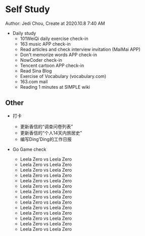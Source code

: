 # Self Study

Author: Jedi Chou, Create at 2020.10.8 7:40 AM

* Daily study
  * 101WeiQi daily exercise check-in
  * 163 music APP check-in
  * Read articles and check interview invitation (MaiMai APP)
  * Don't memorize words APP check-in
  * NowCoder check-in
  * Tencent cartoon APP check-in
  * Read Sina Blog
  * Exercise of Vocabulary (vocabulary.com)
  * 163.com mail
  * Reading 1 minutes at SIMPLE wiki

## Other

* 打卡
  * 更新香信的“调查问卷列表”
  * 更新香信的“个人14天内旅居史”
  * 编写Ding’Ding的工作日报

* Go Game check
  * Leela Zero vs Leela Zero
  * Leela Zero vs Leela Zero
  * Leela Zero vs Leela Zero
  * Leela Zero vs Leela Zero
  * Leela Zero vs Leela Zero
  * Leela Zero vs Leela Zero
  * Leela Zero vs Leela Zero
  * Leela Zero vs Leela Zero
  * Leela Zero vs Leela Zero
  * Leela Zero vs Leela Zero
  * Leela Zero vs Leela Zero
  * Leela Zero vs Leela Zero
  * Leela Zero vs Leela Zero
  * Leela Zero vs Leela Zero
